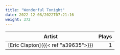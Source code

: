 ```yaml
---
title: "Wonderful Tonight"
date: 2022-12-08/2022T07:21:16
weight: 372
---
```




 Artist | Plays 
----- | -----:
[Eric Clapton]({{< ref "a39635">}}) | 1
